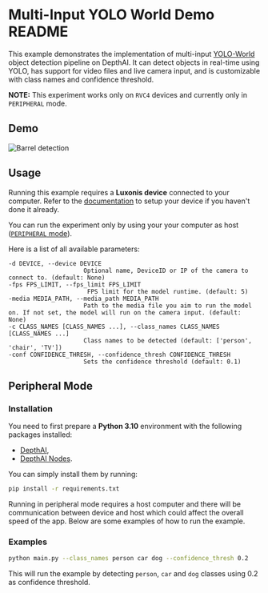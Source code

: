 # Multi-Input YOLO World Demo README

This example demonstrates the implementation of multi-input [YOLO-World](https://zoo-rvc4.luxonis.com/luxonis/yolo-world-l/6684e96f-11fc-4d92-8657-12a5fd8e532a) object detection pipeline on DepthAI. It can detect objects in real-time using YOLO, has support for video files and live camera input, and is customizable with class names and confidence threshold.

**NOTE:** This experiment works only on `RVC4` devices and currently only in `PERIPHERAL` mode.

## Demo

![Barrel detection](media/barrel-detection.gif)

## Usage

Running this example requires a **Luxonis device** connected to your computer. Refer to the [documentation](https://stg.docs.luxonis.com/software/) to setup your device if you haven't done it already.

You can run the experiment only by using your your computer as host ([`PERIPHERAL` mode](#peripheral-mode)).

Here is a list of all available parameters:

```
-d DEVICE, --device DEVICE
                     Optional name, DeviceID or IP of the camera to connect to. (default: None)
-fps FPS_LIMIT, --fps_limit FPS_LIMIT
                      FPS limit for the model runtime. (default: 5)
-media MEDIA_PATH, --media_path MEDIA_PATH
                     Path to the media file you aim to run the model on. If not set, the model will run on the camera input. (default: None)
-c CLASS_NAMES [CLASS_NAMES ...], --class_names CLASS_NAMES [CLASS_NAMES ...]
                     Class names to be detected (default: ['person', 'chair', 'TV'])
-conf CONFIDENCE_THRESH, --confidence_thresh CONFIDENCE_THRESH
                     Sets the confidence threshold (default: 0.1)
```

## Peripheral Mode

### Installation

You need to first prepare a **Python 3.10** environment with the following packages installed:

- [DepthAI](https://pypi.org/project/depthai/),
- [DepthAI Nodes](https://pypi.org/project/depthai-nodes/).

You can simply install them by running:

```bash
pip install -r requirements.txt
```

Running in peripheral mode requires a host computer and there will be communication between device and host which could affect the overall speed of the app. Below are some examples of how to run the example.

### Examples

```bash
python main.py --class_names person car dog --confidence_thresh 0.2
```

This will run the example by detecting `person`, `car` and `dog` classes using 0.2 as confidence threshold.
